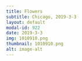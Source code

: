 ```yaml
---
title: Flowers
subtitle: Chicago, 2019-3-3
layout: default
modal-id: 922
date: 2019-3-3
img: 1010910.png
thumbnail: 1010910.png
alt: image-alt
---
```

